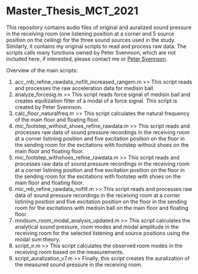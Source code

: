 # Master_Thesis_MCT_2021

This repository contains audio files of original and auralized sound pressure in the receiving room (one listening position at a corner and 5 source position on the ceiling) for the three sound sources used in the study. Similarly, it contains my original scripts to read and process raw data. The scripts calls many functions owned by Peter Svennson, which are not included here, if interested, please contact me or <a href="https://www.ntnu.edu/employees/peter.svensson">Peter Svennson</a>.

Overview of the main scripts:
1.  acc_mb_refine_rawdata_nofilt_increased_rangem.m >> This script reads and processes the raw acceleration data for medisin ball
2.  analyze_forcesig.m >> This script reads force signal of medisin ball and creates equilization filter of a modal of a force signal. This script is created by Peter Svennson.
3.  calc_floor_naturalfreq.m >> This script calculates the natural frequency of the main floor and floating floor.
4.  mic_footstep_without_shoes_refine_rawdata.m >> This script reads and processes raw data of sound pressure recordings in the receiving room at a corner listining position and five excitation position on the floor in the sending room for the excitations with footstep without shoes on the main floor and floating floor.
5.  mic_footstep_withshoes_refine_rawdata.m >> This script reads and processes raw data of sound pressure recordings in the receiving room at a corner listining position and five excitation position on the floor in the sending room  for the excitations with footstep with shoes on the main floor and floating floor.
6.  mic_mb_refine_rawdata_nofilt.m >> This script reads and processes raw data of sound pressure recordings in the receiving room at a corner listining position and five excitation position on the floor in the sending room  for the excitations with medisin ball on the main floor and floating floor.
7.  modsum_room_modal_analysis_updated.m >> This script calculates the analytical sound pressure, room modes and modal amplitude in the receiving room for the selected listening and source positions using the modal sum theory. 
8.  script_ir.m >> This script calculates the observed room modes in the receiving room based on the measurements.
9.  script_auralization_v7.m >> Finally, this script creates the auralization of the measured sound pressure in the receiving room.
